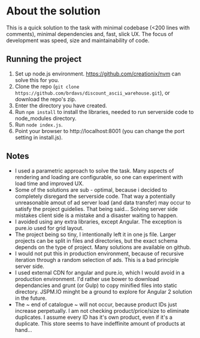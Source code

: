 About the solution
==================

This is a quick solution to the task with minimal codebase (<200 lines with comments), minimal dependencies and, fast, slick UX. The focus of development was speed, size and maintainability of code.

Running the project
-------------------
1. Set up node.js environment. https://github.com/creationix/nvm can solve this for you.
2. Clone the repo (```git clone https://github.com/brdavs/discount_ascii_warehouse.git```), or download the repo's zip.
3. Enter the directory you have created.
4. Run ```npm install``` to install the libraries, needed to run serverside code to node_modules directory.
5. Run ```node index.js```.
6. Point your browser to http://localhost:8001 (you can change the port setting in install.js).

Notes
-----
- I used a parametric approach to solve the task. Many aspects of rendering and loading are configurable, so one can experiment with load time and improved UX.
- Some of the solutions are sub - optimal, because i decided to completely disregard the serverside code. That way a potentially unreasonable amout of ad server load (and data transfer) may occur to satisfy the project guidelies. That being said... Solving server side mistakes client side is a mistake and a disaster waiting to happen.
- I avoided using any extra libraries, except Angular. The exception is pure.io used for grid layout.
- The project being so tiny, I intentionally left it in one js file. Larger projects can be split in files and directories, but the exact schema depends on the type of project. Many solutions are available on github.
- I would not put this in production environment, because of recursive iteration through a random selection of ads. This is a bad principle server side.
- I used external CDN for angular and pure.io, which I would avoid in a production environment. I'd rather use bower to download dependancies and grunt (or Gulp) to copy minified files into static directory. JSPM.IO minght be a ground to explore for Angular 2 solution in the future.
- The ~ end of catalogue ~ will not occur, because product IDs just increase perpetually. I am not checking product/price/size to eliminate duplicates. I assume every ID has it's own product, even if it's a duplicate. This store seems to have indeffinite amount of products at hand...
